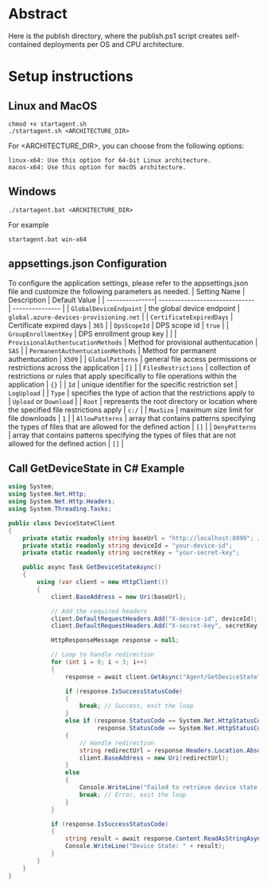 # Abstract
Here is the publish directory, where the publish.ps1 script creates self-contained deployments per OS and CPU architecture.

# Setup instructions
## Linux and MacOS
````
chmod +x startagent.sh
./startagent.sh <ARCHITECTURE_DIR>
````
For <ARCHITECTURE_DIR>, you can choose from the following options:

    linux-x64: Use this option for 64-bit Linux architecture.
    macos-x64: Use this option for macOS architecture.

## Windows
````
./startagent.bat <ARCHITECTURE_DIR>
````

For example
````
startagent.bat win-x64 
````

## appsettings.json Configuration

To configure the application settings, please refer to the appsettings.json file and customize the following parameters as needed.
| Setting Name   | Description                    | Default Value   |
| ---------------| ------------------------------ | --------------- |
| `GlobalDeviceEndpoint`       | the global device endpoint  |  `global.azure-devices-provisioning.net` |
| `CertificateExpiredDays`       | Certificate expired days  |  `365` |
| `DpsScopeId`       | DPS scope id  |  `true` |
| `GroupEnrollmentKey`       | DPS enrollment group key  |   |
| `ProvisionalAuthentucationMethods`  | Method for provisional authentucation  | `SAS`     |
| `PermanentAuthentucationMethods`    | Method for permanent authentucation | `X509`         |
| `GlobalPatterns`    | general file access permissions or restrictions across the application | `[]` |
| `FilesRestrictions`    | collection of restrictions or rules that apply specifically to file operations within the application | `{}` |
| `Id`    |  unique identifier for the specific restriction set | `LogUpload` |
| `Type`    |  specifies the type of action that the restrictions apply to | `Upload` or  `Download` |
| `Root`    |  represents the root directory or location where the specified file restrictions apply | `c:/` |
| `MaxSize`    |  maximum size limit for file downloads | `1` |
| `AllowPatterns`    |  array that contains patterns specifying the types of files that are allowed for the defined action | `[]`       |
| `DenyPatterns`    |  array that contains patterns specifying the types of files that are not allowed for the defined action | `[]`       |

## Call GetDeviceState in C# Example
```csharp
using System;
using System.Net.Http;
using System.Net.Http.Headers;
using System.Threading.Tasks;

public class DeviceStateClient
{
    private static readonly string baseUrl = "http://localhost:8099"; // Use HTTP
    private static readonly string deviceId = "your-device-id";
    private static readonly string secretKey = "your-secret-key";

    public async Task GetDeviceStateAsync()
    {
        using (var client = new HttpClient())
        {
            client.BaseAddress = new Uri(baseUrl);

            // Add the required headers
            client.DefaultRequestHeaders.Add("X-device-id", deviceId);
            client.DefaultRequestHeaders.Add("X-secret-key", secretKey);

            HttpResponseMessage response = null;

            // Loop to handle redirection
            for (int i = 0; i < 3; i++)
            {
                response = await client.GetAsync("Agent/GetDeviceState");

                if (response.IsSuccessStatusCode)
                {
                    break; // Success, exit the loop
                }
                else if (response.StatusCode == System.Net.HttpStatusCode.Redirect ||
                         response.StatusCode == System.Net.HttpStatusCode.RedirectKeepVerb)
                {
                    // Handle redirection
                    string redirectUrl = response.Headers.Location.AbsoluteUri;
                    client.BaseAddress = new Uri(redirectUrl);
                }
                else
                {
                    Console.WriteLine("Failed to retrieve device state. Status code: " + response.StatusCode);
                    break; // Error, exit the loop
                }
            }

            if (response.IsSuccessStatusCode)
            {
                string result = await response.Content.ReadAsStringAsync();
                Console.WriteLine("Device State: " + result);
            }
        }
    }
}
```
